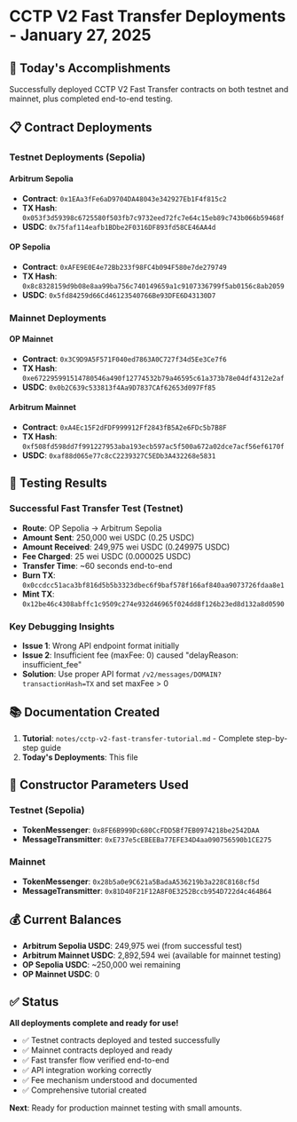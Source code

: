 # CCTP V2 Fast Transfer Deployments - January 27, 2025

## 🎯 Today's Accomplishments

Successfully deployed CCTP V2 Fast Transfer contracts on both testnet and mainnet, plus completed end-to-end testing.

## 📋 Contract Deployments

### Testnet Deployments (Sepolia)

#### Arbitrum Sepolia
- **Contract**: `0x1EAa3fFe6aD9704DA48043e342927Eb1F4f815c2`
- **TX Hash**: `0x053f3d59398c6725580f503fb7c9732eed72fc7e64c15eb89c743b066b59468f`
- **USDC**: `0x75faf114eafb1BDbe2F0316DF893fd58CE46AA4d`

#### OP Sepolia  
- **Contract**: `0xAFE9E0E4e72Bb233f98FC4b094F580e7de279749`
- **TX Hash**: `0x8c8328159d9b08e8aa99ba756c740149659a1c9107336799f5ab0156c8ab2059`
- **USDC**: `0x5fd84259d66Cd46123540766Be93DFE6D43130D7`

### Mainnet Deployments

#### OP Mainnet
- **Contract**: `0x3C9D9A5F571F040ed7863A0C727f34d5Ee3Ce7f6`
- **TX Hash**: `0xe672295991514780546a490f12774532b79a46595c61a373b78e04df4312e2af`
- **USDC**: `0x0b2C639c533813f4Aa9D7837CAf62653d097Ff85`

#### Arbitrum Mainnet
- **Contract**: `0xA4Ec15F2dFDF999912Ff2843fB5A2e6FDc5b7B8F`
- **TX Hash**: `0xf508fd598dd7f991227953aba193ecb597ac5f500a672a02dce7acf56ef6170f`
- **USDC**: `0xaf88d065e77c8cC2239327C5EDb3A432268e5831`

## 🧪 Testing Results

### Successful Fast Transfer Test (Testnet)
- **Route**: OP Sepolia → Arbitrum Sepolia
- **Amount Sent**: 250,000 wei USDC (0.25 USDC)
- **Amount Received**: 249,975 wei USDC (0.249975 USDC)
- **Fee Charged**: 25 wei USDC (0.000025 USDC)
- **Transfer Time**: ~60 seconds end-to-end
- **Burn TX**: `0x0ccdcc51aca3bf816d5b5b3323dbec6f9baf578f166af840aa9073726fdaa8e1`
- **Mint TX**: `0x12be46c4308abffc1c9509c274e932d46965f024dd8f126b23ed8d132a8d0590`

### Key Debugging Insights
- **Issue 1**: Wrong API endpoint format initially
- **Issue 2**: Insufficient fee (maxFee: 0) caused "delayReason: insufficient_fee"
- **Solution**: Use proper API format `/v2/messages/DOMAIN?transactionHash=TX` and set maxFee > 0

## 📚 Documentation Created

1. **Tutorial**: `notes/cctp-v2-fast-transfer-tutorial.md` - Complete step-by-step guide
2. **Today's Deployments**: This file

## 🔧 Constructor Parameters Used

### Testnet (Sepolia)
- **TokenMessenger**: `0x8FE6B999Dc680CcFDD5Bf7EB0974218be2542DAA`
- **MessageTransmitter**: `0xE737e5cEBEEBa77EFE34D4aa090756590b1CE275`

### Mainnet
- **TokenMessenger**: `0x28b5a0e9C621a5BadaA536219b3a228C8168cf5d`
- **MessageTransmitter**: `0x81D40F21F12A8F0E3252Bccb954D722d4c464B64`

## 💰 Current Balances
- **Arbitrum Sepolia USDC**: 249,975 wei (from successful test)
- **Arbitrum Mainnet USDC**: 2,892,594 wei (available for mainnet testing)
- **OP Sepolia USDC**: ~250,000 wei remaining
- **OP Mainnet USDC**: 0

## ✅ Status

**All deployments complete and ready for use!**

- ✅ Testnet contracts deployed and tested successfully  
- ✅ Mainnet contracts deployed and ready
- ✅ Fast transfer flow verified end-to-end
- ✅ API integration working correctly
- ✅ Fee mechanism understood and documented
- ✅ Comprehensive tutorial created

**Next**: Ready for production mainnet testing with small amounts.